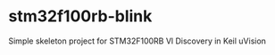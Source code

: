 stm32f100rb-blink
=================

Simple skeleton project for STM32F100RB Vl Discovery in Keil uVision
